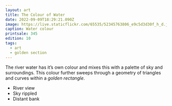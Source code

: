 ```yaml
---
layout: art
title: The Colour of Water
date: 2022-09-09T18:29:21.090Z
image: https://live.staticflickr.com/65535/52345763806_e9c5d3d30f_h_d.jpg
caption: Water colour
printsale: 345
edition: 10
tags:
  - art
  - golden section
---
```

The river water has it’s own colour and mixes this with a palette of sky and surroundings. This colour further sweeps through a geometry of triangles and curves within a _golden rectangle_. 

* River view
* Sky rippled
* Distant bank
